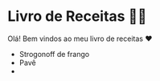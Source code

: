 # Livro de Receitas :woman_cook:

Olá! Bem vindos ao meu livro de receitas :heart:

- Strogonoff de frango
- Pavê
- 

